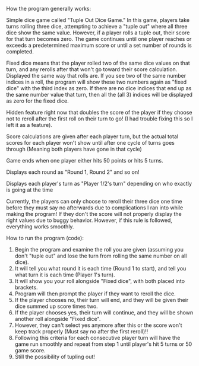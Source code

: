 How the program generally works:

Simple dice game called "Tuple Out Dice Game." In this game, players take turns rolling three dice, attempting to achieve a "tuple out" where all three dice show the same value.
However, if a player rolls a tuple out, their score for that turn becomes zero. The game continues until one player reaches or exceeds a predetermined maximum score or until a set
number of rounds is completed.

Fixed dice means that the player rolled two of the same dice values on that turn, and any rerolls after that won't go toward their score calculation. Displayed the same way that 
rolls are. If you see two of the same number indices in a roll, the program will show these two numbers again as "fixed dice" with the third index as zero. If there are no dice
indices that end up as the same number value that turn, then all the (all 3) indices will be displayed as zero for the fixed dice. 

Hidden feature right now that doubles the score of the player if they choose not to reroll after the first roll on their turn to go! 
(I had trouble fixing this so I left it as a feature).

Score calculations are given after each player turn, but the actual total scores for each player won't show until after one cycle of turns goes through 
(Meaning both players have gone in that cycle)

Game ends when one player either hits 50 points or hits 5 turns.

Displays each round as "Round 1, Round 2" and so on!

Displays each player's turn as "Player 1/2's turn" depending on who exactly is going at the time

Currently, the players can only choose to reroll their three dice one time before they must say no afterwards due to complications I ran into while making the program!
If they don't the score will not properly display the right values due to buggy behavior. However, if this rule is followed, everything works smoothly. 

How to run the program (code):

1. Begin the program and examine the roll you are given (assuming you don't "tuple out" and lose the turn from rolling the same number on all dice).
2. It will tell you what round it is each time (Round 1 to start), and tell you what turn it is each time (Player 1's turn).
3. It will show you your roll alongside "Fixed dice", with both placed into brackets.
4. Program will then prompt the player if they want to reroll the dice.
5. If the player chooses no, their turn will end, and they will be given their dice summed up score times two.
6. If the player chooses yes, their turn will continue, and they will be shown another roll alongside "Fixed dice".
7. However, they can't select yes anymore after this or the score won't keep track properly (Must say no after the first reroll)!!
8. Following this criteria for each consecutive player turn will have the game run smoothly and repeat from step 1 until player's hit 5 turns or 50 game score.
9. Still the possibility of tupling out!


